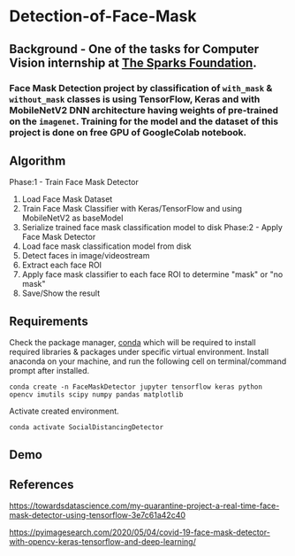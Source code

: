 # Detection-of-Face-Mask

## Background - One of the tasks for Computer Vision internship at [The Sparks Foundation](https://internship.thesparksfoundation.info/).
### Face Mask Detection project by classification of `with_mask` & `without_mask` classes is using TensorFlow, Keras and with MobileNetV2 DNN architecture having weights of pre-trained on the `imagenet`. Training for the model and the dataset of this project is done on free GPU of GoogleColab notebook. 

## Algorithm
Phase:1 - Train Face Mask Detector
  1. Load Face Mask Dataset
  2. Train Face Mask Classifier with Keras/TensorFlow and using MobileNetV2 as baseModel
  3. Serialize trained face mask classification model to disk
Phase:2 - Apply Face Mask Detector
  1. Load face mask classification model from disk
  2. Detect faces in image/videostream 
  3. Extract each face ROI
  4. Apply face mask classifier to each face ROI to determine "mask" or "no mask"
  5. Save/Show the result
  
## Requirements
Check the package manager, [conda](https://docs.conda.io/projects/conda/en/latest/index.html) which will be required to install required libraries & packages under specific virtual environment.
Install anaconda on your machine, and run the following cell on terminal/command prompt after installed.
```
conda create -n FaceMaskDetector jupyter tensorflow keras python opencv imutils scipy numpy pandas matplotlib
```
Activate created environment.
```
conda activate SocialDistancingDetector
```
## Demo 



## References

https://towardsdatascience.com/my-quarantine-project-a-real-time-face-mask-detector-using-tensorflow-3e7c61a42c40

https://pyimagesearch.com/2020/05/04/covid-19-face-mask-detector-with-opencv-keras-tensorflow-and-deep-learning/
